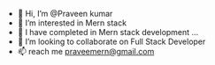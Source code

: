 - 👋 Hi, I’m @Praveen kumar
- 👀 I’m interested in Mern stack 
- 🌱 I have completed in Mern stack development ...
- 💞️ I’m looking to collaborate on Full Stack Developer
- 📫 reach me praveemern@gmail.com

